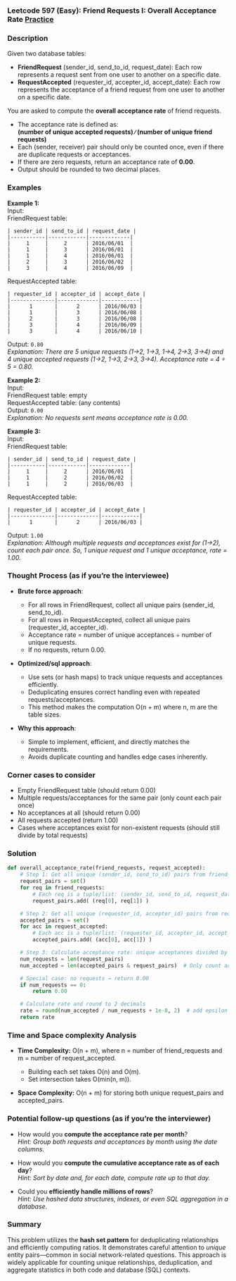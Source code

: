 ### Leetcode 597 (Easy): Friend Requests I: Overall Acceptance Rate [Practice](https://leetcode.com/problems/friend-requests-i-overall-acceptance-rate)

### Description  
Given two database tables:
- **FriendRequest** (sender_id, send_to_id, request_date): Each row represents a request sent from one user to another on a specific date.
- **RequestAccepted** (requester_id, accepter_id, accept_date): Each row represents the acceptance of a friend request from one user to another on a specific date.

You are asked to compute the **overall acceptance rate** of friend requests.  
- The acceptance rate is defined as:  
  **(number of unique accepted requests) ∕ (number of unique friend requests)**  
- Each (sender, receiver) pair should only be counted once, even if there are duplicate requests or acceptances.
- If there are zero requests, return an acceptance rate of **0.00**.
- Output should be rounded to two decimal places.

### Examples  

**Example 1:**  
Input:  
FriendRequest table:
```
| sender_id | send_to_id | request_date |
|-----------|------------|-------------|
|     1     |     2      | 2016/06/01  |
|     1     |     3      | 2016/06/01  |
|     1     |     4      | 2016/06/01  |
|     2     |     3      | 2016/06/02  |
|     3     |     4      | 2016/06/09  |
```
RequestAccepted table:
```
| requester_id | accepter_id | accept_date |
|--------------|-------------|------------|
|      1       |      2      | 2016/06/03 |
|      1       |      3      | 2016/06/08 |
|      2       |      3      | 2016/06/08 |
|      3       |      4      | 2016/06/09 |
|      3       |      4      | 2016/06/10 |
```
Output: `0.80`  
*Explanation: There are 5 unique requests (1→2, 1→3, 1→4, 2→3, 3→4) and 4 unique accepted requests (1→2, 1→3, 2→3, 3→4). Acceptance rate = 4 ÷ 5 = 0.80.*

**Example 2:**  
Input:  
FriendRequest table: empty  
RequestAccepted table: (any contents)  
Output: `0.00`  
*Explanation: No requests sent means acceptance rate is 0.00.*

**Example 3:**  
Input:  
FriendRequest table:
```
| sender_id | send_to_id | request_date |
|-----------|------------|-------------|
|     1     |     2      | 2016/06/01  |
|     1     |     2      | 2016/06/02  |
|     1     |     2      | 2016/06/03  |
```
RequestAccepted table:
```
| requester_id | accepter_id | accept_date |
|--------------|-------------|------------|
|      1       |      2      | 2016/06/03 |
```
Output: `1.00`  
*Explanation: Although multiple requests and acceptances exist for (1→2), count each pair once. So, 1 unique request and 1 unique acceptance, rate = 1.00.*

### Thought Process (as if you’re the interviewee)  
- **Brute force approach**:  
  - For all rows in FriendRequest, collect all unique pairs (sender_id, send_to_id).
  - For all rows in RequestAccepted, collect all unique pairs (requester_id, accepter_id).
  - Acceptance rate = number of unique acceptances ÷ number of unique requests.
  - If no requests, return 0.00.

- **Optimized/sql approach**:  
  - Use sets (or hash maps) to track unique requests and acceptances efficiently.
  - Deduplicating ensures correct handling even with repeated requests/acceptances.
  - This method makes the computation O(n + m) where n, m are the table sizes.

- **Why this approach**:  
  - Simple to implement, efficient, and directly matches the requirements.
  - Avoids duplicate counting and handles edge cases inherently.

### Corner cases to consider  
- Empty FriendRequest table (should return 0.00)
- Multiple requests/acceptances for the same pair (only count each pair once)
- No acceptances at all (should return 0.00)
- All requests accepted (return 1.00)
- Cases where acceptances exist for non-existent requests (should still divide by total requests)

### Solution

```python
def overall_acceptance_rate(friend_requests, request_accepted):
    # Step 1: Get all unique (sender_id, send_to_id) pairs from friend_requests
    request_pairs = set()
    for req in friend_requests:
        # Each req is a tuple/list: (sender_id, send_to_id, request_date)
        request_pairs.add( (req[0], req[1]) )

    # Step 2: Get all unique (requester_id, accepter_id) pairs from request_accepted
    accepted_pairs = set()
    for acc in request_accepted:
        # Each acc is a tuple/list: (requester_id, accepter_id, accept_date)
        accepted_pairs.add( (acc[0], acc[1]) )

    # Step 3: Calculate acceptance rate: unique acceptances divided by unique requests
    num_requests = len(request_pairs)
    num_accepted = len(accepted_pairs & request_pairs)  # Only count acceptances for valid requests

    # Special case: no requests → return 0.00
    if num_requests == 0:
        return 0.00

    # Calculate rate and round to 2 decimals
    rate = round(num_accepted / num_requests + 1e-8, 2)  # add epsilon to avoid floating issues
    return rate
```

### Time and Space complexity Analysis  

- **Time Complexity:** O(n + m), where n = number of friend_requests and m = number of request_accepted.  
  - Building each set takes O(n) and O(m).
  - Set intersection takes O(min(n, m)).

- **Space Complexity:** O(n + m) for storing both unique request_pairs and accepted_pairs.

### Potential follow-up questions (as if you’re the interviewer)  

- How would you **compute the acceptance rate per month**?  
  *Hint: Group both requests and acceptances by month using the date columns.*

- How would you **compute the cumulative acceptance rate as of each day**?  
  *Hint: Sort by date and, for each date, compute rate up to that day.*

- Could you **efficiently handle millions of rows**?  
  *Hint: Use hashed data structures, indexes, or even SQL aggregation in a database.*

### Summary
This problem utilizes the **hash set pattern** for deduplicating relationships and efficiently computing ratios. It demonstrates careful attention to *unique* entity pairs—common in social network-related questions. This approach is widely applicable for counting unique relationships, deduplication, and aggregate statistics in both code and database (SQL) contexts.